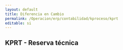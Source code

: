 ```yaml
---
layout: default
title: Diferencia en Cambio
permalink: /Operacion/erp/contabilidad/kproceso/kprt
editable: si
---
```


## KPRT - Reserva técnica






